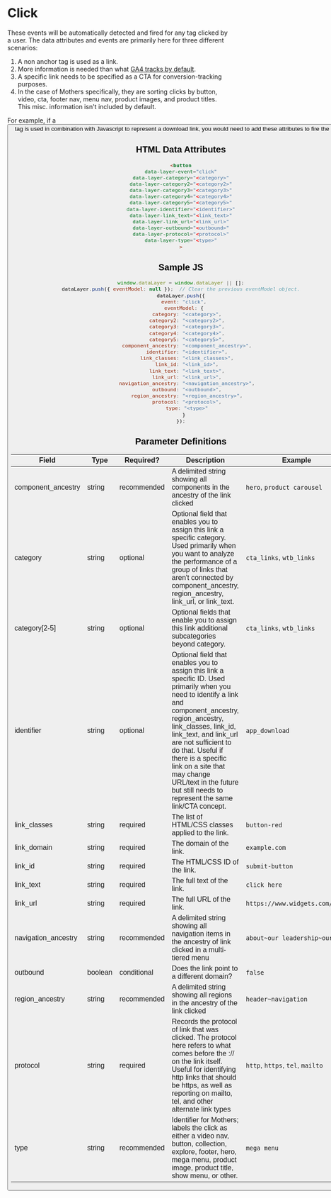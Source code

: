# Click
These events will be automatically detected and fired for any <a> tag clicked by a user. The data attributes and events are primarily here for three different scenarios:
  1. A non anchor tag is used as a link.
  2. More information is needed than what [GA4 tracks by default](https://support.google.com/analytics/answer/9234069?hl=en).
  3. A specific link needs to be specified as a CTA for conversion-tracking purposes.
  4. In the case of Mothers specifically, they are sorting clicks by button, video, cta, footer nav, menu nav, product images, and product titles. This misc. information isn't included by default.

For example, if a <button> tag is used in combination with Javascript to represent a download link, you would need to add these attributes to fire the event.

## HTML Data Attributes
  ```HTML
  <button
  data-layer-event="click"
  data-layer-category="<category>"
  data-layer-category2="<category2>"
  data-layer-category3="<category3>"
  data-layer-category4="<category4>"
  data-layer-category5="<category5>"
  data-layer-identifier="<identifier>"
  data-layer-link_text="<link_text>"
  data-layer-link_url="<link_url>"
  data-layer-outbound="<outbound>"
  data-layer-protocol="<protocol>"
  data-layer-type="<type>"
>
   ```
  
## Sample JS
```js
window.dataLayer = window.dataLayer || [];
dataLayer.push({ eventModel: null });  // Clear the previous eventModel object.
dataLayer.push({
  event: "click",
  eventModel: {
    category: "<category>",
    category2: "<category2>",
    category3: "<category3>",
    category4: "<category4>",
    category5: "<category5>",
    component_ancestry: "<component_ancestry>",
    identifier: "<identifier>",
    link_classes: "<link_classes>",
    link_id: "<link_id>",
    link_text: "<link_text>",
    link_url: "<link_url>",
    navigation_ancestry: "<navigation_ancestry>",
    outbound: "<outbound>",
    region_ancestry: "<region_ancestry>",
    protocol: "<protocol>",
    type: "<type>"
  }
});
```

## Parameter Definitions

|Field|Type|Required?|Description|Example|
| --- | --- | --- | --- | --- |
|component_ancestry|string|recommended|A delimited string showing all components in the ancestry of the link clicked|`hero`, `product carousel`
|category|string|optional|Optional field that enables you to assign this link a specific category. Used primarily when you want to analyze the performance of a group of links that aren't connected by component_ancestry, region_ancestry, link_url, or link_text.|`cta_links`, `wtb_links`|
|category[2-5]|string|optional|Optional fields that enable you to assign this link additional subcategories beyond category.|`cta_links`, `wtb_links`|
|identifier|string|optional|Optional field that enables you to assign this link a specific ID. Used primarily when you need to identify a link and component_ancestry, region_ancestry, link_classes, link_id, link_text, and link_url are not sufficient to do that. Useful if there is a specific link on a site that may change URL/text in the future but still needs to represent the same link/CTA concept.|`app_download`|
|link_classes|string|required|The list of HTML/CSS classes applied to the link.|`button-red`|
|link_domain|string|required|The domain of the link.|`example.com`|
|link_id|string|required|The HTML/CSS ID of the link.|`submit-button`|
|link_text|string|required|The full text of the link.|`click here`|
|link_url|string|required|The full URL of the link.|`https://www.widgets.com/form`|
|navigation_ancestry|string|recommended|A delimited string showing all navigation items in the ancestry of link clicked in a multi-tiered menu|`about~our leadership~our CEO`|
|outbound|boolean|conditional|Does the link point to a different domain?|`false`|
|region_ancestry|string|recommended|A delimited string showing all regions in the ancestry of the link clicked|`header~navigation`|
|protocol|string|required|Records the protocol of link that was clicked. The protocol here refers to what comes before the :// on the link itself. Useful for identifying http links that should be https, as well as reporting on mailto, tel, and other alternate link types|`http`, `https`, `tel`, `mailto`|
|type|string|recommended|Identifier for Mothers; labels the click as either a video nav, button, collection, explore, footer, hero, mega menu, product image, product title, show menu, or other.|`mega menu`|
